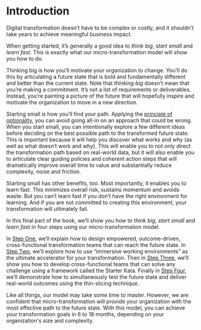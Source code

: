 # Introduction

Digital transformation doesn’t have to be complex or costly, and it shouldn’t take years to achieve meaningful business impact.

When getting started, it’s generally a good idea to _think big_, _start small_ and _learn fast_. This is exactly what our micro-transformation model will show you how to do.

Thinking big is how you’ll motivate your organization to change. You’ll do this by articulating a future state that is bold and fundamentally different and better than the current state. Note that _thinking_ _big_ doesn’t mean that you’re making a commitment. It’s not a list of requirements or deliverables. Instead, you’re painting a picture of the future that will hopefully inspire and motivate the organization to move in a new direction.

Starting small is how you’ll find your path. Applying the [principle of optionality](../glossary.md), you can avoid going all-in on an approach that could be wrong. When you start small, you can intentionally explore a few different ideas before deciding on the best possible path to the transformed future state. This is important because it will help you discover what works and why \(as well as what doesn’t work and why\). This will enable you to not only direct the transformation path based on real-world data, but it will also enable you to articulate clear guiding policies and coherent action steps that will dramatically improve overall time to value and substantially reduce complexity, noise and friction.

Starting small has other benefits, too. Most importantly, it enables you to learn fast. This minimizes overall risk, sustains momentum and avoids waste. But you can’t learn fast if you don’t have the right environment for learning. And if you are not committed to creating this environment, your transformation will ultimately fail.

In this final part of the book, we’ll show you how to _think big_, _start small_ and _learn fast_ in four steps using our micro-transformation model.

In [Step One](step-one-design-effective-cross-functional-teams/), we’ll explain how to design empowered, outcome-driven, cross-functional transformation teams that can reach the future state. In [Step Two](step-two-create-immersive-working-environments/), we’ll explore how to use “immersive working environments” as the ultimate accelerator for your transformation. Then in [Step Three](step-three-implement-the-starter-kata/), we’ll show you how to develop cross-functional teams that can solve any challenge using a framework called the Starter Kata. Finally in [Step Four](step-four-thin-slice-the-work/), we’ll demonstrate how to simultaneously test the future state and deliver real-world outcomes using the thin-slicing technique.

Like all things, our model may take some time to master. However, we are confident that micro-transformation will provide your organization with the most effective path to the future state. With this model, you can achieve your transformation goals in 6 to 18 months, depending on your organization's size and complexity.

